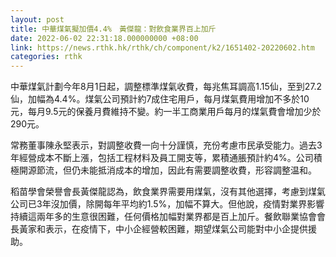 ```yaml
---
layout: post
title: 中華煤氣擬加價4.4%　黃傑龍：對飲食業界百上加斤
date: 2022-06-02 22:31:18.000000000 +08:00
link: https://news.rthk.hk/rthk/ch/component/k2/1651402-20220602.htm
categories: rthk
---
```


中華煤氣計劃今年8月1日起，調整標準煤氣收費，每兆焦耳調高1.15仙，至到27.2仙，加幅為4.4%。煤氣公司預計約7成住宅用戶，每月煤氣費用增加不多於10元，每月9.5元的保養月費維持不變。約一半工商業用戶每月的煤氣費會增加少於290元。

常務董事陳永堅表示，對調整收費一向十分謹慎，充份考慮市民承受能力。過去3年經營成本不斷上漲，包括工程材料及員工開支等，累積通脹預計約4%。公司積極開源節流，但仍未能抵消成本的增加，因此有需要調整收費，形容調整温和。

稻苗學會榮譽會長黃傑龍認為，飲食業界需要用煤氣，沒有其他選擇，考慮到煤氣公司已3年沒加價，除開每年平均約1.5%，加幅不算大。但他說，疫情對業界影響持續這兩年多的生意很困難，任何價格加幅對業界都是百上加斤。餐飲聯業協會會長黃家和表示，在疫情下，中小企經營較困難，期望煤氣公司能對中小企提供援助。
